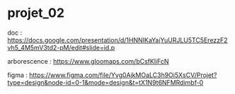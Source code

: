 # projet_02
doc : https://docs.google.com/presentation/d/1HNNIKaYajYuURJLU5TC5ErezzF2vh5_4M5mV3td2-pM/edit#slide=id.p

arborescence : https://www.gloomaps.com/bCsfKliFcN

figma : https://www.figma.com/file/Yvg0AjkMOaLC3h9Oi5XsCV/Projet?type=design&node-id=0-1&mode=design&t=tX1N9t6NFMRdimbf-0